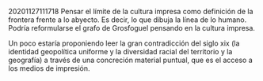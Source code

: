 20201127111718
Pensar el límite de la cultura impresa como definición de la frontera frente a lo abyecto. Es decir, lo que dibuja la línea de lo humano. Podría reformularse el grafo de Grosfoguel pensando en la cultura impresa.

Un poco estaría proponiendo leer la gran contradicción del siglo xix (la identidad geopolítica uniforme y la diversidad racial del territorio y la geografía) a través de una concreción material puntual, que es el acceso a los medios de impresión.